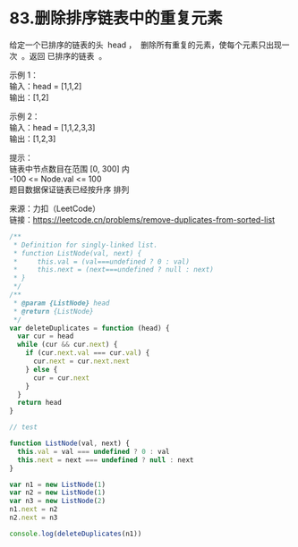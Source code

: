 # 83.删除排序链表中的重复元素

给定一个已排序的链表的头  head ，  删除所有重复的元素，使每个元素只出现一次  。返回 已排序的链表  。

示例 1：  
输入：head = [1,1,2]  
输出：[1,2]

示例 2：  
输入：head = [1,1,2,3,3]  
输出：[1,2,3]

提示：  
链表中节点数目在范围 [0, 300] 内  
-100 <= Node.val <= 100  
题目数据保证链表已经按升序 排列

来源：力扣（LeetCode）  
链接：https://leetcode.cn/problems/remove-duplicates-from-sorted-list

```javascript
/**
 * Definition for singly-linked list.
 * function ListNode(val, next) {
 *     this.val = (val===undefined ? 0 : val)
 *     this.next = (next===undefined ? null : next)
 * }
 */
/**
 * @param {ListNode} head
 * @return {ListNode}
 */
var deleteDuplicates = function (head) {
  var cur = head
  while (cur && cur.next) {
    if (cur.next.val === cur.val) {
      cur.next = cur.next.next
    } else {
      cur = cur.next
    }
  }
  return head
}

// test

function ListNode(val, next) {
  this.val = val === undefined ? 0 : val
  this.next = next === undefined ? null : next
}

var n1 = new ListNode(1)
var n2 = new ListNode(1)
var n3 = new ListNode(2)
n1.next = n2
n2.next = n3

console.log(deleteDuplicates(n1))
```
